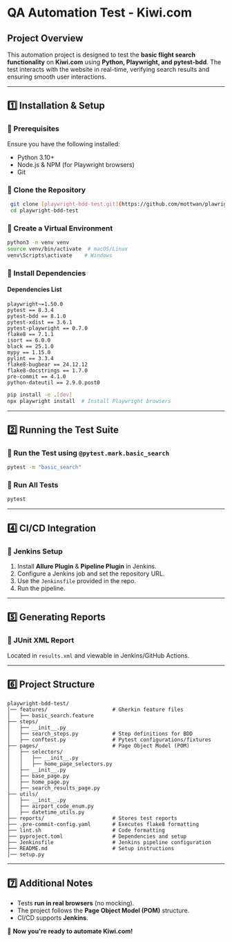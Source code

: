 # **QA Automation Test - Kiwi.com**

## **Project Overview**
This automation project is designed to test the **basic flight search functionality** on **Kiwi.com** using **Python, Playwright, and pytest-bdd**. The test interacts with the website in real-time, verifying search results and ensuring smooth user interactions.

---

## **1️⃣ Installation & Setup**

### **🔹 Prerequisites**
Ensure you have the following installed:
- Python 3.10+
- Node.js & NPM (for Playwright browsers)
- Git

### **🔹 Clone the Repository**
```sh
 git clone [playwright-bdd-test.git](https://github.com/mottwan/plawright-bdd-test.git)
 cd playwright-bdd-test
```

### **🔹 Create a Virtual Environment**
```sh
python3 -m venv venv
source venv/bin/activate  # macOS/Linux
venv\Scripts\activate    # Windows
```

### **🔹 Install Dependencies**
#### **Dependencies List**
```
playwright~=1.50.0
pytest == 8.3.4
pytest-bdd == 8.1.0
pytest-xdist == 3.6.1
pytest-playwright == 0.7.0
flake8 == 7.1.1
isort == 6.0.0
black == 25.1.0
mypy == 1.15.0
pylint == 3.3.4
flake8-bugbear == 24.12.12
flake8-docstrings == 1.7.0
pre-commit == 4.1.0
python-dateutil == 2.9.0.post0
```
```sh
pip install -e .[dev]
npx playwright install  # Install Playwright browsers
```

---

## **2️⃣ Running the Test Suite**

### **🔹 Run the Test using `@pytest.mark.basic_search`**
```sh
pytest -m "basic_search"
```

### **🔹 Run All Tests**
```sh
pytest
```

---

## **4️⃣ CI/CD Integration**

### **🔹 Jenkins Setup**
1. Install **Allure Plugin** & **Pipeline Plugin** in Jenkins.
2. Configure a Jenkins job and set the repository URL.
3. Use the `Jenkinsfile` provided in the repo.
4. Run the pipeline.
---

## **5️⃣ Generating Reports**

### **🔹 JUnit XML Report**
Located in `results.xml` and viewable in Jenkins/GitHub Actions.

---

## **6️⃣ Project Structure**
```
playwright-bdd-test/
│── features/                     # Gherkin feature files
│   ├── basic_search.feature     
├── steps/
│   ├── __init__.py
│   ├── search_steps.py           # Step definitions for BDD
│   ├── conftest.py               # Pytest configurations/fixtures
├── pages/                        # Page Object Model (POM)
│   ├── selectors/
│   │   ├── __init__.py
│   │   ├── home_page_selectors.py
│   ├── __init__.py
│   ├── base_page.py
│   ├── home_page.py   
│   ├── search_results_page.py   
├── utils/
│   ├── __init__.py
│   ├── airport_code_enum.py      
│   ├── datetime_utils.py         
├── reports/                      # Stores test reports
├── .pre-commit-config.yaml       # Executes flake8 formatting
├── lint.sh                       # Code formatting
├── pyproject.toml                # Dependencies and setup
├── Jenkinsfile                   # Jenkins pipeline configuration
├── README.md                     # Setup instructions
│── setup.py
```

---

## **7️⃣ Additional Notes**
- Tests **run in real browsers** (no mocking).
- The project follows the **Page Object Model (POM)** structure.
- CI/CD supports **Jenkins**.

🚀 **Now you're ready to automate Kiwi.com!**

